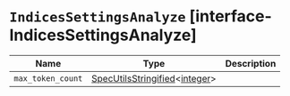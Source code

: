 # `IndicesSettingsAnalyze` [interface-IndicesSettingsAnalyze]

| Name | Type | Description |
| - | - | - |
| `max_token_count` | [SpecUtilsStringified](./SpecUtilsStringified.md)<[integer](./integer.md)> | &nbsp; |
